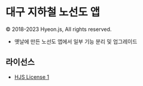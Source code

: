 # 대구 지하철 노선도 앱
© 2018-2023 Hyeon.js, All rights reserved.

- 옛날에 만든 노선도 앱에서 일부 기능 분리 및 업그레이드

## 라이선스
- [HJS License 1](LICENSE.md)
